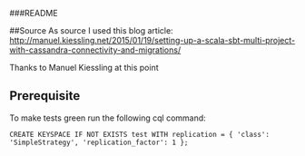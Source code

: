 ###README

##Source
As source I used this blog article:
http://manuel.kiessling.net/2015/01/19/setting-up-a-scala-sbt-multi-project-with-cassandra-connectivity-and-migrations/

Thanks to Manuel Kiessling at this point

## Prerequisite

To make tests green run the following cql command:

```CREATE KEYSPACE IF NOT EXISTS test WITH replication = { 'class': 'SimpleStrategy', 'replication_factor': 1 };```
